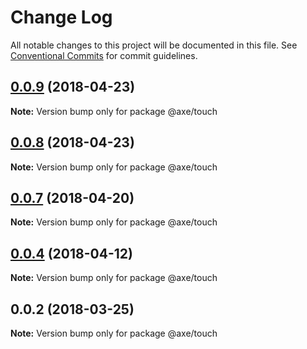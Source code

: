 # Change Log

All notable changes to this project will be documented in this file.
See [Conventional Commits](https://conventionalcommits.org) for commit guidelines.

<a name="0.0.9"></a>
## [0.0.9](https://github.com/ansenhuang/axe/compare/@axe/touch@0.0.7...@axe/touch@0.0.9) (2018-04-23)




**Note:** Version bump only for package @axe/touch

<a name="0.0.8"></a>
## [0.0.8](https://github.com/ansenhuang/axe/compare/@axe/touch@0.0.7...@axe/touch@0.0.8) (2018-04-23)




**Note:** Version bump only for package @axe/touch

<a name="0.0.7"></a>
## [0.0.7](https://github.com/ansenhuang/axe/compare/@axe/touch@0.0.4...@axe/touch@0.0.7) (2018-04-20)




**Note:** Version bump only for package @axe/touch

<a name="0.0.4"></a>
## [0.0.4](https://github.com/ansenhuang/axe/compare/@axe/touch@0.0.3...@axe/touch@0.0.4) (2018-04-12)




**Note:** Version bump only for package @axe/touch

<a name="0.0.2"></a>
## 0.0.2 (2018-03-25)




**Note:** Version bump only for package @axe/touch
